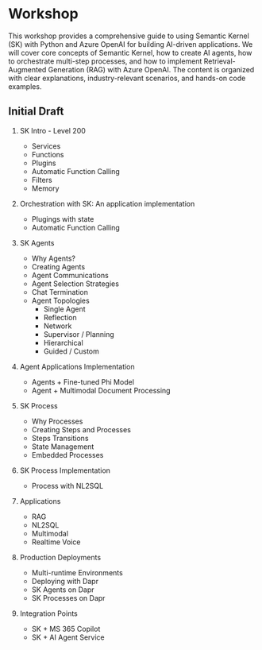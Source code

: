 # Workshop


This workshop provides a comprehensive guide to using Semantic Kernel (SK) with Python and Azure OpenAI for building AI-driven applications. We will cover core concepts of Semantic Kernel, how to create AI agents, how to orchestrate multi-step processes, and how to implement Retrieval-Augmented Generation (RAG) with Azure OpenAI. The content is organized with clear explanations, industry-relevant scenarios, and hands-on code examples.


## Initial Draft

1. SK Intro - Level 200
    * Services
    * Functions
    * Plugins
    * Automatic Function Calling
    * Filters
    * Memory


1. Orchestration with SK: An application implementation
    * Plugings with state 
    * Automatic Function Calling 


1. SK Agents
    * Why Agents?
    * Creating Agents
    * Agent Communications
    * Agent Selection Strategies
    * Chat Termination
    * Agent Topologies
        * Single Agent
        * Reflection
        * Network
        * Supervisor / Planning
        * Hierarchical
        * Guided / Custom

1. Agent Applications Implementation
    * Agents + Fine-tuned Phi Model
    * Agent + Multimodal Document Processing 

1. SK Process
    * Why Processes
    * Creating Steps and Processes
    * Steps Transitions
    * State Management
    * Embedded Processes

1. SK Process Implementation
    * Process with NL2SQL 

1. Applications
    * RAG
    * NL2SQL 
    * Multimodal
    * Realtime Voice

1. Production Deployments
    * Multi-runtime Environments
    * Deploying with Dapr 
    * SK Agents on Dapr
    * SK Processes on Dapr


1. Integration Points
    * SK + MS 365 Copilot
    * SK + AI Agent Service
